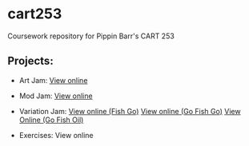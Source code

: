 # cart253
Coursework repository for Pippin Barr's CART 253

## Projects: 

- Art Jam: [View online](https://mcbeaniee.github.io/cart253/topics/projects/art-jam-jack/)
- Mod Jam: [View online](https://mcbeaniee.github.io/cart253/topics/projects/mod-jam-frog-jack/)
- Variation Jam: [View online (Fish Go)](https://mcbeaniee.github.io/cart253/topics/projects/variation-jam-jack/fish-go) [View online (Go Fish Go)](https://mcbeaniee.github.io/cart253/topics/projects/variation-jam-jack/go-fish-go) [View Online (Go Fish Oil)](https://mcbeaniee.github.io/cart253/topics/projects/variation-jam-jack/go-fish-oil)

- Exercises: View online

